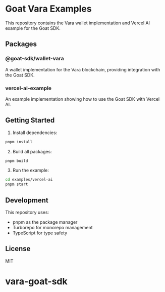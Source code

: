 # Goat Vara Examples

This repository contains the Vara wallet implementation and Vercel AI example for the Goat SDK.

## Packages

### @goat-sdk/wallet-vara
A wallet implementation for the Vara blockchain, providing integration with the Goat SDK.

### vercel-ai-example
An example implementation showing how to use the Goat SDK with Vercel AI.

## Getting Started

1. Install dependencies:
```bash
pnpm install
```

2. Build all packages:
```bash
pnpm build
```

3. Run the example:
```bash
cd examples/vercel-ai
pnpm start
```

## Development

This repository uses:
- pnpm as the package manager
- Turborepo for monorepo management
- TypeScript for type safety

## License

MIT
# vara-goat-sdk
